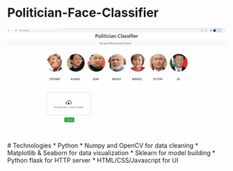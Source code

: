# Politician-Face-Classifier
 <img src="https://github.com/SyedMuhammadHamza/Politician-Face-Classifier/blob/main/UI_Snapshot.gif"/>
# Technologies 
* Python
* Numpy and OpenCV for data cleaning
* Matplotlib & Seaborn for data visualization
* Sklearn for model building
* Python flask for HTTP server
* HTML/CSS/Javascript for UI

